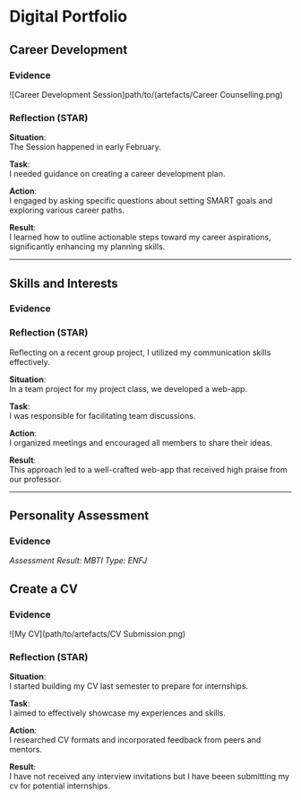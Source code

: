 # Digital Portfolio

## Career Development

### Evidence
![Career Development Session]path/to/(artefacts/Career Counselling.png)  

### Reflection (STAR)
**Situation**:  
The Session happened in early February.

**Task**:  
I needed guidance on creating a career development plan.

**Action**:  
I engaged by asking specific questions about setting SMART goals and exploring various career paths.

**Result**:  
I learned how to outline actionable steps toward my career aspirations, significantly enhancing my planning skills.

---

## Skills and Interests

### Evidence


### Reflection (STAR)
Reflecting on a recent group project, I utilized my communication skills effectively.

**Situation**:  
In a team project for my project class, we developed a web-app.

**Task**:  
I was responsible for facilitating team discussions.

**Action**:  
I organized meetings and encouraged all members to share their ideas.

**Result**:  
This approach led to a well-crafted web-app that received high praise from our professor.

---

## Personality Assessment

### Evidence
*Assessment Result: MBTI Type: ENFJ*

## Create a CV

### Evidence
![My CV](path/to/artefacts/CV Submission.png)

### Reflection (STAR)
**Situation**:  
I started building my CV last semester to prepare for internships.

**Task**:  
I aimed to effectively showcase my experiences and skills.

**Action**:  
I researched CV formats and incorporated feedback from peers and mentors.

**Result**:  
I have not received any interview invitations but I have beeen submitting my cv for potential internships.

